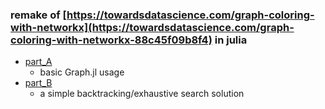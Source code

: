 ### remake of [https://towardsdatascience.com/graph-coloring-with-networkx](https://towardsdatascience.com/graph-coloring-with-networkx-88c45f09b8f4) in julia
* [part_A](graph-coloring-with-networkx/part_A.ipynb) 
  * basic Graph.jl usage
* [part_B](graph-coloring-with-networkx/part_B.ipynb)
  * a simple backtracking/exhaustive search solution
  
